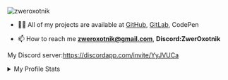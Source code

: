 <p align="left"> <img src="https://komarev.com/ghpvc/?username=zweroxotnik&label=Profile%20views&color=0e75b6&style=flat" alt="zweroxotnik" /> </p>

- 👨‍💻 All of my projects are available at [GitHub](https://github.com/ZwerOxotnik?tab=repositories), [GitLab](https://gitlab.com/ZwerOxotnik), CodePen

- 📫 How to reach me **zweroxotnik@gmail.com**, **Discord:ZwerOxotnik**

My Discord server:https://discordapp.com/invite/YyJVUCa

<details>
  <summary>My Profile Stats</summary>
  <br>
    <p><img src="/github-metrics.svg" alt="Metrics" width="450"></p>
</details>
